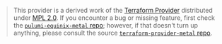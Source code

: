 > This provider is a derived work of the [Terraform Provider](https://github.com/equinix/terraform-provider-metal)
> distributed under [MPL 2.0](https://www.mozilla.org/en-US/MPL/2.0/). If you encounter a bug or missing feature,
> first check the [`pulumi-equinix-metal` repo](https://github.com/pulumi/pulumi-equinix-metal/issues); however, if that doesn't turn up anything,
> please consult the source [`terraform-provider-metal` repo](https://github.com/equinix/terraform-provider-metal/issues).

